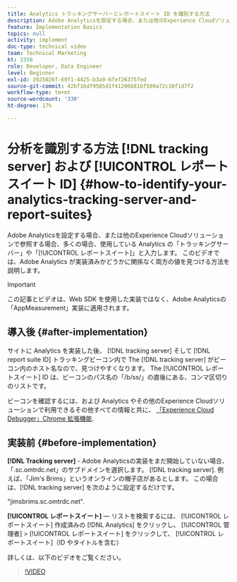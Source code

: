 ```yaml
---
title: Analytics トラッキングサーバーとレポートスイート ID を識別する方法
description: Adobe Analyticsを設定する場合、または他のExperience Cloudソリューションで参照する場合、多くの場合、使用している Analytics の「トラッキングサーバー」や、データの送信先の「レポートスイート」を把握しておくことが役立ちます。 このビデオでは、Adobe Analytics が実装済みかどうかに関係なく両方の値を見つける方法を説明します。
feature: Implementation Basics
topics: null
activity: implement
doc-type: technical video
team: Technical Marketing
kt: 2358
role: Developer, Data Engineer
level: Beginner
exl-id: 3925026f-69f1-4425-b3a9-6fef26375fed
source-git-commit: 42bf16df9585d1f41206b81bf509a72c10f1d7f2
workflow-type: tm+mt
source-wordcount: '330'
ht-degree: 17%

---
```


# 分析を識別する方法 [!DNL tracking server] および [!UICONTROL レポートスイート ID] {#how-to-identify-your-analytics-tracking-server-and-report-suites}

Adobe Analyticsを設定する場合、または他のExperience Cloudソリューションで参照する場合、多くの場合、使用している Analytics の「トラッキングサーバー」や「[!UICONTROL レポートスイート]」と入力します。 このビデオでは、Adobe Analytics が実装済みかどうかに関係なく両方の値を見つける方法を説明します。

>[!IMPORTANT]
>
>この記事とビデオは、Web SDK を使用した実装ではなく、Adobe Analyticsの「AppMeasurement」実装に適用されます。

## 導入後 {#after-implementation}

サイトに Analytics を実装した後、 [!DNL tracking server] そして [!DNL report suite ID] トラッキングビーコン内で The [!DNL tracking server] がビーコン内のホスト名なので、見つけやすくなります。 The [!UICONTROL レポートスイート] ID は、ビーコンのパス名の「/b/ss/」の直後にある、コンマ区切りのリストです。

ビーコンを確認するには、および Analytics やその他のExperience Cloudソリューションで利用できるその他すべての情報と共に、 [「Experience Cloud Debugger」Chrome 拡張機能](https://chrome.google.com/webstore/detail/adobe-experience-cloud-de/ocdmogmohccmeicdhlhhgepeaijenapj?hl=ja).

## 実装前 {#before-implementation}

**[!DNL Tracking server]** - Adobe Analyticsの実装をまだ開始していない場合、「.sc.omtrdc.net」のサブドメインを選択します。 [!DNL tracking server]. 例えば、「Jim&#39;s Brims」というオンラインの帽子店があるとします。 この場合は、[!DNL tracking server] を次のように設定するだけです。

&quot;jimsbrims.sc.omtrdc.net&quot;.

**[!UICONTROL レポートスイート]**  — リストを検索するには、 [!UICONTROL レポートスイート] 作成済みの [!DNL Analytics] をクリックし、 [!UICONTROL 管理者] > [!UICONTROL レポートスイート] をクリックして、 [!UICONTROL レポートスイート]（ID やタイトルを含む）

詳しくは、以下のビデオをご覧ください。

>[!VIDEO](https://video.tv.adobe.com/v/26061/?quality=12&learn=on)
